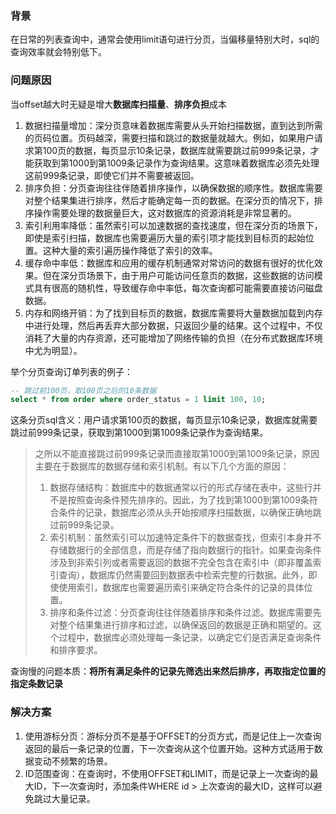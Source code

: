 ### 背景
在日常的列表查询中，通常会使用limit语句进行分页，当偏移量特别大时，sql的查询效率就会特别低下。

### 问题原因
当offset越大时无疑是增大**数据库扫描量**、**排序负担**成本

1. 数据扫描量增加：深分页意味着数据库需要从头开始扫描数据，直到达到所需的页码位置。页码越深，需要扫描和跳过的数据量就越大。例如，如果用户请求第100页的数据，每页显示10条记录，数据库就需要跳过前999条记录，才能获取到第1000到第1009条记录作为查询结果。这意味着数据库必须先处理这前999条记录，即使它们并不需要被返回。
3. 排序负担：分页查询往往伴随着排序操作，以确保数据的顺序性。数据库需要对整个结果集进行排序，然后才能确定每一页的数据。在深分页的情况下，排序操作需要处理的数据量巨大，这对数据库的资源消耗是非常显著的。
4. 索引利用率降低：虽然索引可以加速数据的查找速度，但在深分页的场景下，即使是索引扫描，数据库也需要遍历大量的索引项才能找到目标页的起始位置。这种大量的索引遍历操作降低了索引的效率。
5. 缓存命中率低：数据库和应用的缓存机制通常对常访问的数据有很好的优化效果。但在深分页场景下，由于用户可能访问任意页的数据，这些数据的访问模式具有很高的随机性，导致缓存命中率低，每次查询都可能需要直接访问磁盘数据。
6. 内存和网络开销：为了找到目标页的数据，数据库需要将大量数据加载到内存中进行处理，然后再丢弃大部分数据，只返回少量的结果。这个过程中，不仅消耗了大量的内存资源，还可能增加了网络传输的负担（在分布式数据库环境中尤为明显）。

举个分页查询订单列表的例子：

```sql
-- 跳过前100页，取100页之后的10条数据
select * from order where order_status = 1 limit 100, 10;
```
这条分页sql含义：用户请求第100页的数据，每页显示10条记录，数据库就需要跳过前999条记录，获取到第1000到第1009条记录作为查询结果。

> 之所以不能直接跳过前999条记录而直接取第1000到第1009条记录，原因主要在于数据库的数据存储和索引机制。有以下几个方面的原因：
> 
> 1. 数据存储结构：数据库中的数据通常以行的形式存储在表中，这些行并不是按照查询条件预先排序的。因此，为了找到第1000到第1009条符合条件的记录，数据库必须从头开始按顺序扫描数据，以确保正确地跳过前999条记录。
> 2. 索引机制：虽然索引可以加速特定条件下的数据查找，但索引本身并不存储数据行的全部信息，而是存储了指向数据行的指针。如果查询条件涉及到非索引列或者需要返回的数据不完全包含在索引中（即非覆盖索引查询），数据库仍然需要回到数据表中检索完整的行数据。此外，即使使用索引，数据库也需要遍历索引来确定符合条件的记录的具体位置。
> 3. 排序和条件过滤：分页查询往往伴随着排序和条件过滤。数据库需要先对整个结果集进行排序和过滤，以确保返回的数据是正确和期望的。这个过程中，数据库必须处理每一条记录，以确定它们是否满足查询条件和排序要求。

查询慢的问题本质：**将所有满足条件的记录先筛选出来然后排序，再取指定位置的指定条数记录**

### 解决方案

1. 使用游标分页：游标分页不是基于OFFSET的分页方式，而是记住上一次查询返回的最后一条记录的位置，下一次查询从这个位置开始。这种方式适用于数据变动不频繁的场景。
2. ID范围查询：在查询时，不使用OFFSET和LIMIT，而是记录上一次查询的最大ID，下一次查询时，添加条件WHERE id > 上次查询的最大ID，这样可以避免跳过大量记录。
